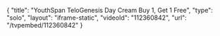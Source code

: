{
    "title": "YouthSpan TeloGenesis Day Cream  Buy 1, Get 1 Free",
    "type": "solo",
    "layout": "iframe-static",
    "videoId": "112360842",
    "url": "\/tvpembed\/112360842"
}